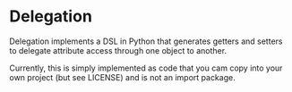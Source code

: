 Delegation
==========
Delegation implements a DSL in Python that generates getters and setters
to delegate attribute access through one object to another.

Currently, this is simply implemented as code that you cam copy into your
own project (but see LICENSE) and is not an import package.
